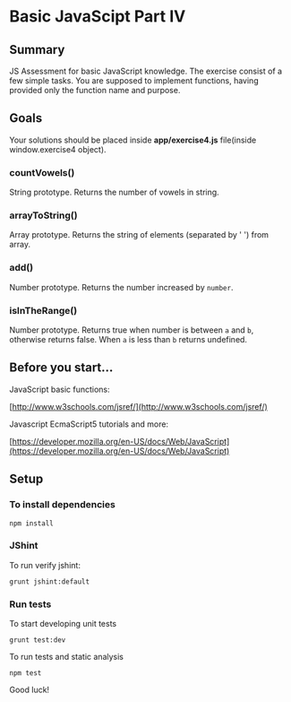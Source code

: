 # Basic JavaScipt Part IV

## Summary

JS Assessment for basic JavaScript knowledge. The exercise consist of a few simple tasks. You are supposed to implement functions, having provided only the function name and purpose.

## Goals

Your solutions should be placed inside **app/exercise4.js** file(inside window.exercise4 object).

### countVowels()

String prototype. Returns the number of vowels in string.

### arrayToString()

Array prototype. Returns the string of elements (separated by ' ') from array.

### add()

Number prototype. Returns the number increased by `number`.

### isInTheRange()

Number prototype. Returns true when number is between `a` and `b`, otherwise returns false. When `a` is less than `b` returns undefined.

## Before you start...

JavaScript basic functions: 

[http://www.w3schools.com/jsref/](http://www.w3schools.com/jsref/)
    
Javascript EcmaScript5 tutorials and more: 

[https://developer.mozilla.org/en-US/docs/Web/JavaScript](https://developer.mozilla.org/en-US/docs/Web/JavaScript)    

## Setup

### To install dependencies

    npm install

### JShint

To run verify jshint:

    grunt jshint:default

### Run tests

To start developing unit tests

    grunt test:dev
 
To run tests and static analysis

    npm test

Good luck!
 
